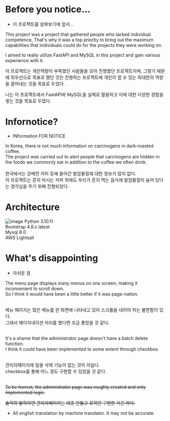 # Before you notice...
- 이 프로젝트를 살펴보기에 앞서...

This project was a project that gathered people who lacked individual competence,
That's why it was a top priority to bring out the maximum capabilities that individuals could do for the projects they were working on.

I aimed to really utilize FastAPI and MySQL in this project and gain various experience with it.

이 프로젝트는 개인역량이 부족했던 사람들을 모아 진행했던 프로젝트이며,
그렇기 때문에 최우선으로 목표로 했던 것은 진행하는 프로젝트에 개인이 할 수 있는 최대한의 역량을 끌어내는 것을 목표로 두었다.

나는 이 프로젝트에서 FastAPI와 MySQL을 실제로 활용하고 이에 대한 다양한 경험을 쌓는 것을 목표로 두었다.

# Infornotice?
- INformation FOR NOTICE

In Korea, there is not much information on carcinogens in dark-roasted coffee. <br>
The project was carried out to alert people that carcinogens are hidden in the foods we commonly eat in addition to the coffee we often drink.
<br> <br>
한국에서는 강배전 커피 등에 들어간 발암물질에 대한 정보가 많이 없다. <br>
이 프로젝트는 흔히 마시는 커피 외에도 우리가 흔히 먹는 음식에 발암물질이 숨어 있다는 경각심을 주기 위해 진행되었다.

# Architecture
![image](https://github.com/Embreaon/InforNotice/assets/131318057/8b83b1f0-fdd5-4c37-8f50-29f19769b6b0)
Python 3.10.11 <br>
Bootstrap 4.6.x latest <br>
Mysql 8.0 <br>
AWS Lightsail

# What's disappointing
- 아쉬운 점

The menu page displays many menus on one screen, making it inconvenient to scroll down. <br>
So I think it would have been a little better if it was page-nation. <br> <br>

메뉴 페이지는 많은 메뉴를 한 화면에 나타내고 있어 스크롤을 내려야 하는 불편함이 있다. <br>
그래서 페이지네이션 처리를 했다면 조금 좋았을 것 같다. <br> <br>

It's a shame that the administrator page doesn't have a batch delete function. <br>
I think it could have been implemented to some extent through checkbox. <br> <br>

관리자페이지에 일괄 삭제 기능이 없는 것이 아쉽다. <br>
checkbox를 통해 어느 정도 구현할 수 있었을 것 같다. <br> <br>

<del>To be honest, the administrator page was roughly created and only implemented logic.</del>

<del>솔직히 말하자면 관리자페이지는 대충 만들고 로직만 구현한 거긴 하다.</del>

* All english translation by machine translator. It may not be accurate.
